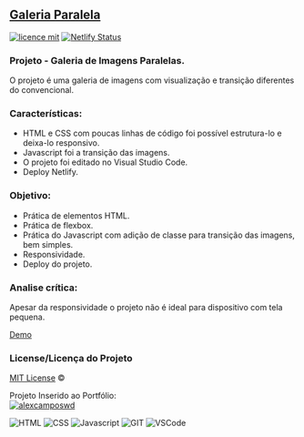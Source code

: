 ## <a href="https://galeria-paral-ac.netlify.app/">Galeria Paralela</a>
[![licence mit](https://img.shields.io/badge/licence-MIT-blue.svg)](https://github.com/alexcamposwd/galeria-paralela/blob/main/LICENSE) 
[![Netlify Status](https://api.netlify.com/api/v1/badges/38347a99-3eb6-435b-8b16-01b940200e34/deploy-status)](https://app.netlify.com/sites/galeria-paral-ac/deploys)

### Projeto - Galeria de Imagens Paralelas.

O projeto é uma galeria de imagens com visualização e transição diferentes do convencional.

### Características:

- HTML e CSS com poucas linhas de código foi possível estrutura-lo e deixa-lo responsivo.
- Javascript foi a transição das imagens.
- O projeto foi editado no Visual Studio Code.
- Deploy Netlify.

### Objetivo:

- Prática de elementos HTML.
- Prática de flexbox.
- Prática do Javascript com adição de classe para transição das imagens, bem simples. 
- Responsividade.
- Deploy do projeto.

### Analise crítica:
Apesar da responsividade o projeto não é ideal para dispositivo com tela pequena.

[Demo](https://galeria-paral-ac.netlify.app/)

### License/Licença do Projeto
[MIT License](./LICENSE) ©

Projeto Inserido ao Portfólio:<br/>
[![alexcamposwd]( https://img.shields.io/badge/-alexcamposwd-blue )](https://alexcamposwd.netlify.app/)


![HTML]( https://img.shields.io/badge/HTML5-E34F26?style=for-the-badge&logo=html5&logoColor=white )
![CSS](https://img.shields.io/badge/CSS3-1572B6?style=for-the-badge&logo=css3&logoColor=white )
![Javascript]( https://img.shields.io/badge/JavaScript-F7DF1E?style=for-the-badge&logo=javascript&logoColor=black ) 
![GIT]( https://img.shields.io/badge/Git-F05032?style=for-the-badge&logo=git&logoColor=white ) 
![VSCode]( https://img.shields.io/badge/Visual_Studio_Code-0078D4?style=for-the-badge&logo=visual%20studio%20code&logoColor=white ) 

